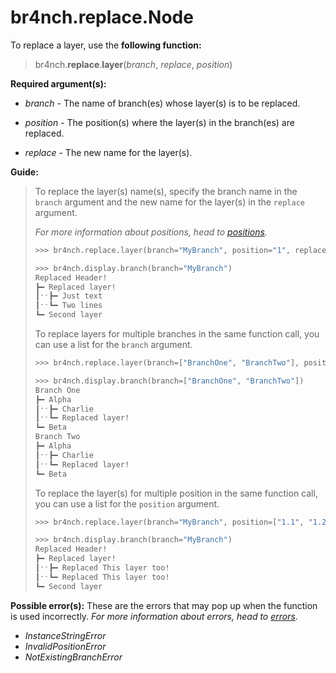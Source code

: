 # br4nch.replace.Node

To replace a layer, use the **following function:**

> br4nch.**replace**.**layer**(*branch*, *replace*, *position*)

**Required argument(s):**

- *branch* - The name of branch(es) whose layer(s) is to be replaced.
- *position* - The position(s) where the layer(s) in the branch(es) are replaced.

- *replace* - The new name for the layer(s).

**Guide:**

> To replace the layer(s) name(s), specify the branch name in the `branch` argument and the new name for the layer(s) in the `replace` argument.
>
> *For more information about positions, head to [positions](../../guides/positions.md).*
>
> ```python
> >>> br4nch.replace.layer(branch="MyBranch", position="1", replace="Replaced layer!")
> 
> >>> br4nch.display.branch(branch="MyBranch")
> Replaced Header!
> ┣━ Replaced layer!
> ┃ˑˑ┣━ Just text
> ┃ˑˑ┗━ Two lines
> ┗━ Second layer
> ```
>
> To replace layers for multiple branches in the same function call, you can use a list for the `branch` argument.
>
> ```python
> >>> br4nch.replace.layer(branch=["BranchOne", "BranchTwo"], position="1.2", replace="Replaced layer!")
> 
> >>> br4nch.display.branch(branch=["BranchOne", "BranchTwo"])
> Branch One
> ┣━ Alpha
> ┃ˑˑ┣━ Charlie
> ┃ˑˑ┗━ Replaced layer!
> ┗━ Beta
> Branch Two
> ┣━ Alpha
> ┃ˑˑ┣━ Charlie
> ┃ˑˑ┗━ Replaced layer!
> ┗━ Beta
> ```
>
> To replace the layer(s) for multiple position in the same function call, you can use a list for the `position` argument.
>
> ```python
> >>> br4nch.replace.layer(branch="MyBranch", position=["1.1", "1.2"], replace="Replaced This layer too!")
> 
> >>> br4nch.display.branch(branch="MyBranch")
> Replaced Header!
> ┣━ Replaced layer!
> ┃ˑˑ┣━ Replaced This layer too!
> ┃ˑˑ┗━ Replaced This layer too!
> ┗━ Second layer
> ```

**Possible error(s):**
These are the errors that may pop up when the function is used incorrectly.
*For more information about errors, head to [errors](../../guides/errors.md).*

- *InstanceStringError*
- *InvalidPositionError*
- *NotExistingBranchError*
